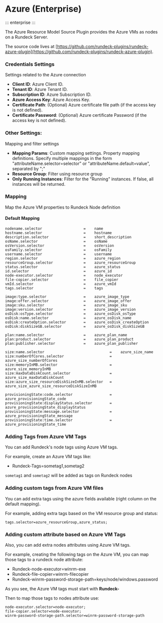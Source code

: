 # Azure (Enterprise)
::: enterprise
:::

The Azure Resource Model Source Plugin provides the Azure VMs as nodes on a Rundeck Server.

The source code lives at [https://github.com/rundeck-plugins/rundeck-azure-plugin](https://github.com/rundeck-plugins/rundeck-azure-plugin).

### Credentials Settings

Settings related to the Azure connection

- **Client ID**: Azure Client ID.
- **Tenant ID**: Azure Tenant ID.
- **Subscription ID**: Azure Subscription ID.
- **Azure Access Key**: Azure Access Key.
- **Certificate Path**: (Optional) Azure certificate file path (if the access key is not defined).
- **Certificate Password**: (Optional) Azure certificate Password (if the access key is not defined).

### Other Settings:

Mapping and filter settings

- **Mapping Params**: Custom mapping settings. Property mapping definitions. Specify multiple mappings in the form "attributeName.selector=selector" or "attributeName.default=value", separated by ";"
- **Resource Group**: Filter using resource group
- **Only Running Instances**: Filter for the "Running" instances. If false, all instances will be returned.

### Mapping

Map the Azure VM properties to Rundeck Node definition

#### Default Mapping

```
nodename.selector                   =    name
hostname.selector                   =    hostname
description.selector                =    short_description
osName.selector                     =    osName
osVersion.selector                  =    osVersion
osFamily.selector                   =    osFamily
username.selector                   =    username
region.selector                     =    azure_region
resourceGroup.selector              =    azure_resourceGroup
status.selector                     =    azure_status
id.selector                         =    azure_id
node-executor.selector              =    node_executor
file-copier.selector                =    file_copier
vmId.selector                       =    azure_vmId
tags.selector                       =    tags

image:type.selector                 =    azure_image_type
image:offer.selector                =    azure_image_offer
image:sku.selector                  =    azure_image_sku
image:version.selector              =    azure_image_version
osDisk:osType.selector              =    azure_osDisk_osType
osDisk:name.selector                =    azure_osDisk_name
osDisk:createOption.selector        =    azure_osDisk_createOption
osDisk:diskSizeGB.selector          =    azure_osDisk_diskSizeGB

plan:name.selector                  =    azure_plan_name
plan:product.selector               =    azure_plan_product
plan:publisher.selector             =    azure_plan_publisher

size:name.selector                              =    azure_size_name
size:numberOfCores.selector                     =    azure_size_numberOfCores
size:memoryInMB.selector                        =    azure_size_memoryInMB
size:maxDataDiskCount.selector                  =    azure_size_maxDataDiskCount
size:azure_size_resourceDiskSizeInMB.selector   =    azure_size_azure_size_resourceDiskSizeInMB

provisioningState:code.selector                 =    azure_provisioningState_code
provisioningState:displayStatus.selector        =    azure_provisioningState_displayStatus
provisioningState:message.selector              =    azure_provisioningState_message
provisioningState:time.selector                 =    azure_provisioningState_time

```

### Adding Tags from Azure VM Tags

You can add Rundeck's node tags using Azure VM tags.

For example, create an Azure VM tags like:

- Rundeck-Tags=sometag1,sometag2

`sometag1` and `sometag2` will be added as tags on Rundeck nodes

### Adding custom tags from Azure VM files

You can add extra tags using the azure fields available (right column on the default mapping).

For example, adding extra tags based on the VM resource group and status:

```
tags.selector=azure_resourceGroup,azure_status;
```

### Adding custom attribute based on Azure VM Tags

Also, you can add extra nodes attributes using Azure VM tags.

For example, creating the following tags on the Azure VM, you can map those tags to a rundeck node attribute:

- Rundeck-node-executor=winrm-exe
- Rundeck-file-copier=winrm-filecopier
- Rundeck-winrm-password-storage-path=keys/node/windows.password

As you see, the Azure VM tags must start with **Rundeck-**

Then to map those tags to nodes attribute use:

```
node-executor.selector=node-executor;
file-copier.selector=node-executor;
winrm-password-storage-path.selector=winrm-password-storage-path
```
